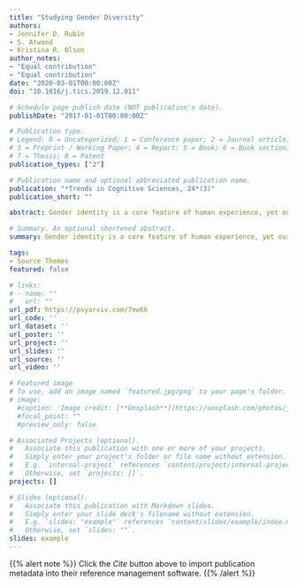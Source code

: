 ```yaml
---
title: "Studying Gender Diversity"
authors:
- Jennifer D. Rubin
- S. Atwood
- Kristina R. Olson
author_notes:
- "Equal contribution"
- "Equal contribution"
date: "2020-03-01T00:00:00Z"
doi: "10.1016/j.tics.2019.12.011"

# Schedule page publish date (NOT publication's date).
publishDate: "2017-01-01T00:00:00Z"

# Publication type.
# Legend: 0 = Uncategorized; 1 = Conference paper; 2 = Journal article;
# 3 = Preprint / Working Paper; 4 = Report; 5 = Book; 6 = Book section;
# 7 = Thesis; 8 = Patent
publication_types: ["2"]

# Publication name and optional abbreviated publication name.
publication: "*Trends in Cognitive Sciences, 24*(3)"
publication_short: ""

abstract: Gender identity is a core feature of human experience, yet our understanding of gender identity is shifting with broader societal changes in recognizing and understanding gender diversity. Here we discuss recent trends and upcoming directions for this burgeoning subfield.

# Summary. An optional shortened abstract.
summary: Gender identity is a core feature of human experience, yet our understanding of gender identity is shifting with broader societal changes in recognizing and understanding gender diversity. Here we discuss recent trends and upcoming directions for this burgeoning subfield.

tags:
- Source Themes
featured: false

# links:
# - name: ""
#   url: ""
url_pdf: https://psyarxiv.com/7ew6k
url_code: ''
url_dataset: ''
url_poster: ''
url_project: ''
url_slides: ''
url_source: ''
url_video: ''

# Featured image
# To use, add an image named `featured.jpg/png` to your page's folder. 
# image:
  #caption: 'Image credit: [**Unsplash**](https://unsplash.com/photos/jdD8gXaTZsc)'
  #focal_point: ""
  #preview_only: false

# Associated Projects (optional).
#   Associate this publication with one or more of your projects.
#   Simply enter your project's folder or file name without extension.
#   E.g. `internal-project` references `content/project/internal-project/index.md`.
#   Otherwise, set `projects: []`.
projects: []

# Slides (optional).
#   Associate this publication with Markdown slides.
#   Simply enter your slide deck's filename without extension.
#   E.g. `slides: "example"` references `content/slides/example/index.md`.
#   Otherwise, set `slides: ""`.
slides: example
---
```


{{% alert note %}}
Click the *Cite* button above to import publication metadata into their reference management software.
{{% /alert %}}
